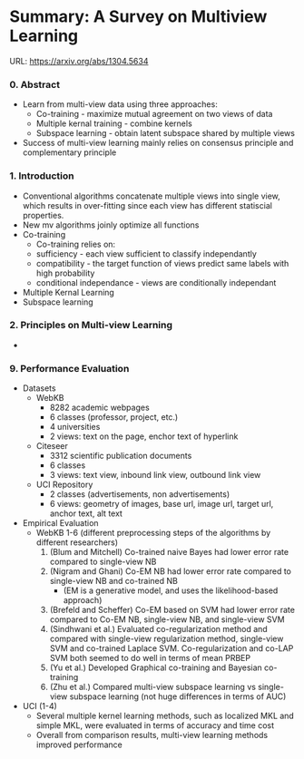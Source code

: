 # Summary: A Survey on Multiview Learning
URL: https://arxiv.org/abs/1304.5634
### 0. Abstract
* Learn from multi-view data using three approaches:
  * Co-training - maximize mutual agreement on two views of data
  * Multiple kernal training - combine kernels
  * Subspace learning - obtain latent subspace shared by multiple views
* Success of multi-view learning mainly relies on consensus principle and complementary principle
### 1. Introduction 
* Conventional algorithms concatenate multiple views into single view, which results in over-fitting since each view has different statiscial properties.  
* New mv algorithms joinly optimize all functions
* Co-training
  * Co-training relies on:
  * sufficiency - each view sufficient to classify independantly
  * compatibility -  the target function of views predict same labels with high probability
  * conditional independance - views are conditionally independant
* Multiple Kernal Learning
* Subspace learning

 
### 2. Principles on Multi-view Learning
* 
### 9. Performance Evaluation
* Datasets
  * WebKB
    * 8282 academic webpages
    * 6 classes (professor, project, etc.)
    * 4 universities
    * 2 views: text on the page, enchor text of hyperlink
  * Citeseer
    * 3312 scientific publication documents
    * 6 classes
    * 3 views: text view, inbound link view, outbound link view
  * UCI Repository
    * 2 classes (advertisements, non advertisements)
    * 6 views: geometry of images, base url, image url, target url, anchor text, alt text
* Empirical Evaluation
  * WebKB 1-6 (different preprocessing steps of the algorithms by different researchers)
    1. (Blum and Mitchell) Co-trained naive Bayes had lower error rate compared to single-view NB
    2. (Nigram and Ghani) Co-EM NB had lower error rate compared to single-view NB and co-trained NB
       * (EM is a generative model, and uses the likelihood-based approach)
    3. (Brefeld and Scheffer) Co-EM based on SVM had lower error rate compared to Co-EM NB, single-view NB, and single-view          SVM
    4. (Sindhwani et al.) Evaluated co-regularization method and compared with single-view regularization method, single-view        SVM and co-trained Laplace SVM. Co-regularization and co-LAP SVM both seemed to do well in terms of mean PRBEP
    5. (Yu et al.) Developed Graphical co-training and Bayesian co-training
    6. (Zhu et al.) Compared multi-view subspace learning vs single-view subspace learning (not huge differences in terms of AUC)
 * UCI (1-4)
   * Several multiple kernel learning methods, such as localized MKL and simple MKL, were evaluated in terms of accuracy and time cost
   * Overall from comparison results, multi-view learning methods improved performance 
 
    
